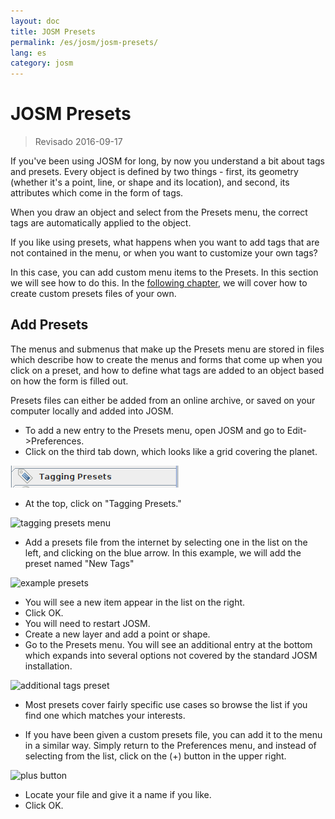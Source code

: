 ```yaml
---
layout: doc
title: JOSM Presets
permalink: /es/josm/josm-presets/
lang: es
category: josm
---
```


JOSM Presets
============

> Revisado 2016-09-17  

If you've been using JOSM for long, by now you understand a bit about tags and presets. Every object is defined by two things - first, its geometry (whether it's a point, line, or shape and its location), and second, its attributes which come in the form of tags.  

When you draw an object and select from the Presets menu, the correct tags are automatically applied to the object.  

If you like using presets, what happens when you want to add tags that are not contained in the menu, or when you want to customize your own tags?  

In this case, you can add custom menu items to the Presets. In this section we will see how to do this. In the [following chapter](/en/josm/creating-presets), we will cover how to create custom presets files of your own.  


Add Presets
-----------

The menus and submenus that make up the Presets menu are stored in files which describe how to create the menus and forms that come up when you click on a preset, and how to define what tags are added to an object based on how the form is filled out.  

Presets files can either be added from an online archive, or saved on your computer locally and added into JOSM.  

* To add a new entry to the Presets menu, open JOSM and go to Edit->Preferences.  
* Click on the third tab down, which looks like a grid covering the planet.  

![tagging presets tab][]

* At the top, click on "Tagging Presets."  

![tagging presets menu][]

* Add a presets file from the internet by selecting one in the list on 	the left, and clicking on the blue arrow. In this example, we will add the preset named "New Tags"  

![example presets][]

* You will see a new item appear in the list on the right.  
* Click OK.  
* You will need to restart JOSM.  
* Create a new layer and add a point or shape.  
* Go to the Presets menu. You will see an additional entry at the bottom which expands into several options not covered by the standard JOSM installation.  

![additional tags preset][]

* Most presets cover fairly specific use cases so browse the list if you find one which matches your interests.  

* If you have been given a custom presets file, you can add it to the menu in a similar way. Simply return to the Preferences menu, and instead of selecting from the list, click on the (+) button in the upper right.  

![plus button][]

* Locate your file and give it a name if you like.  
* Click OK.  


[tagging presets tab]: /images/josm/tagging-presets-tab.png
[tagging presets menu]: /images/josm/tagging-presets-menu.png
[example presets]: /images/josm/example-presets2.png
[additional tags preset]: /images/josm/new-tags-preset.png
[plus button]: /images/josm/plus-button.png

